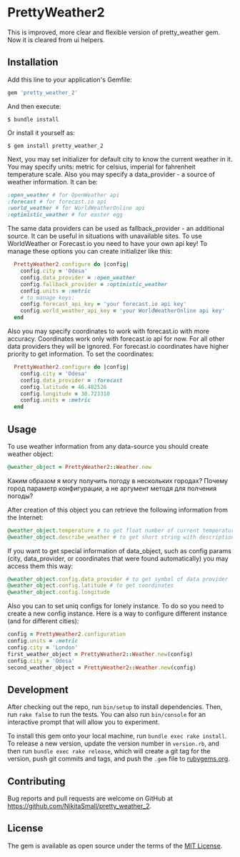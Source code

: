# PrettyWeather2

This is improved, more clear and flexible version of pretty_weather gem.
Now it is cleared from ui helpers.

## Installation

Add this line to your application's Gemfile:

```ruby
gem 'pretty_weather_2'
```

And then execute:

    $ bundle install

Or install it yourself as:

    $ gem install pretty_weather_2

Next, you may set initializer for default city to know the current weather in it.
You may specify units: metric for celsius, imperial for fahrenheit temperature scale.
Also you may specify a data_provider - a source of weather information. It can be:

```ruby
:open_weather # for OpenWeather api
:forecast # for forecast.io api
:world_weather # for WorldWeatherOnline api
:optimistic_weather # for easter egg
```

The same data providers can be used as fallback_provider - an additional source.
It can be useful in situations with unavailable sites.
To use WorldWeather or Forecast.io you need to have your own api key!
To manage these options you can create initializer like this:

```ruby
  PrettyWeather2.configure do |config|
    config.city = 'Odesa'
    config.data_provider = :open_weather
    config.fallback_provider = :optimistic_weather
    config.units = :metric
    # to manage keys:
    config.forecast_api_key = 'your forecast.io api key'
    config.world_weather_api_key = 'your WorldWeatherOnline api key'
  end
```

Also you may specify coordinates to work with forecast.io with more accuracy.
Coordinates work only with forecast.io api for now. For all other data providers they will be ignored.
For forecast.io coordinates have higher priority to get information.
To set the coordinates:

```ruby
  PrettyWeather2.configure do |config|
    config.city = 'Odesa'
    config.data_provider = :forecast
    config.latitude = 46.482526
    config.longitude = 30.723310
    config.units = :metric
  end
```

## Usage

To use weather information from any data-source you should create weather object:

```ruby
@weather_object = PrettyWeather2::Weather.new
```

Каким образом я могу получить погоду в нескольких городах?
Почему город параметр конфигурации, а не аргумент методя для полчения погоды?

After creation of this object you can retrieve the following information from the Internet:

```ruby
@weather_object.temperature # to get float number of current temperature
@weather_object.describe_weather # to get short string with description of current weather
```

If you want to get special information of data_object,
such as config params (city, data_provider, or coordinates that were found automatically)
you may access them this way:

```ruby
@weather_object.config.data_provider # to get symbol of data provider
@weather_object.config.latitude # to get coordinates
@weather_object.config.longitude
```

Also you can to set uniq configs for lonely instance. To do so you need to create a new config instance.
Here is a way to configure different instance (and for different cities):

```ruby
config = PrettyWeather2.configuration
config.units = :metric
config.city = 'London'
first_weather_object = PrettyWeather2::Weather.new(config)
config.city = 'Odesa'
second_weather_object = PrettyWeather2::Weather.new(config)
```

## Development

After checking out the repo, run `bin/setup` to install dependencies. Then, run `rake false` to run the tests. You can also run `bin/console` for an interactive prompt that will allow you to experiment.

To install this gem onto your local machine, run `bundle exec rake install`. To release a new version, update the version number in `version.rb`, and then run `bundle exec rake release`, which will create a git tag for the version, push git commits and tags, and push the `.gem` file to [rubygems.org](https://rubygems.org).

## Contributing

Bug reports and pull requests are welcome on GitHub at https://github.com/NikitaSmall/pretty_weather_2.


## License

The gem is available as open source under the terms of the [MIT License](http://opensource.org/licenses/MIT).

